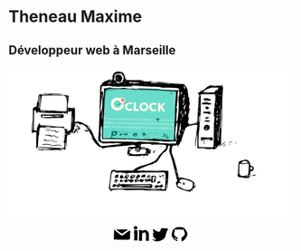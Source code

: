 # Theneau Maxime
## Développeur web à Marseille
![fond Github Theneau Maxime](./images/fond.png "fond github Theneau Maxime")

<p align="center">
  <a href="mailto:theneau.maxime@gmail.com" target="blank"><img  src="images/github/email.svg" alt="maximethe" height="30" width="30" /></a>
  <a href="https://linkedin.com/in/theneau maxime" target="blank"><img src="images/github/linkedin.svg" alt="maximethe" height="30" width="30" /></a>
  <a href="https://twitter.com/maximethe" target="blank"><img src="images/github/twitter.svg" alt="maximethe" height="30" width="30" /></a>
<a href="mailto:theneau.maxime@gmail.com" target="blank"><img  src="images/github/github.svg" alt="theneau maxime" height="30" width="30" /></a>
</p>
